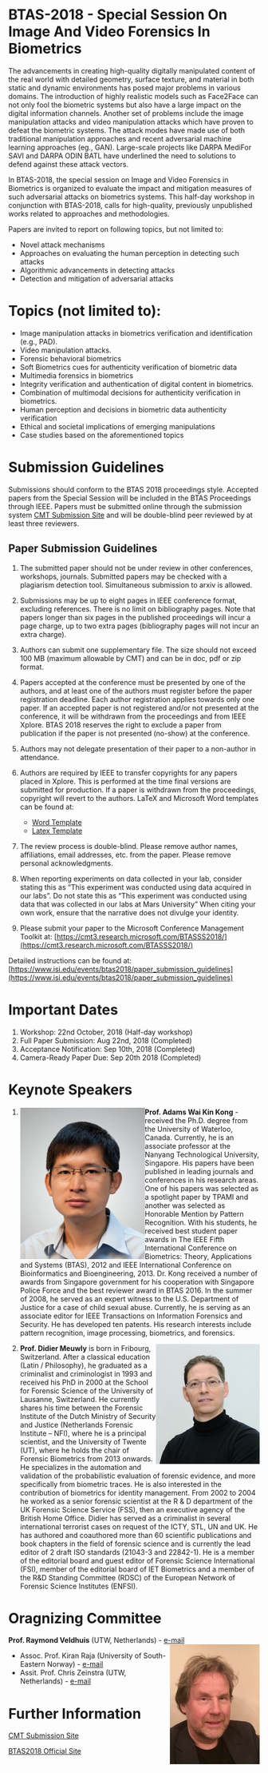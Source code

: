 
# BTAS-2018 - Special Session On Image And Video Forensics In Biometrics

The advancements in creating high-quality digitally manipulated content of the real world with detailed geometry, surface texture, and material in both static and dynamic environments has posed major problems in various domains. The introduction of highly realistic models such as Face2Face can not only fool the biometric systems but also have a large impact on the digital information channels. Another set of problems include the image manipulation attacks and video manipulation attacks which have proven to defeat the biometric systems.  The attack modes have made use of both traditional manipulation approaches and recent adversarial machine learning approaches (eg., GAN). Large-scale projects like DARPA MediFor SAVI and DARPA ODIN BATL have underlined the need to solutions to defend against these attack vectors.

In BTAS-2018, the special session on Image and Video Forensics in Biometrics is organized to evaluate the impact and mitigation measures of such adversarial attacks on biometrics systems. This half-day workshop in conjunction with BTAS-2018, calls for high-quality, previously unpublished works related to approaches and methodologies.

Papers are invited to report on following topics, but not limited to:
*	Novel attack mechanisms
*	Approaches on evaluating the human perception in detecting such attacks
*	Algorithmic advancements in detecting attacks
*	Detection and mitigation of adversarial attacks

# Topics (not limited to):

*	Image manipulation attacks in biometrics verification and identification (e.g., PAD).
*	Video manipulation attacks.
*	Forensic behavioral biometrics
*	Soft Biometrics cues for authenticity verification of biometric data
*	Multimedia forensics in biometrics
*	Integrity verification and authentication of digital content in biometrics.
*	Combination of multimodal decisions for authenticity verification in biometrics.
*	Human perception and decisions in biometric data authenticity verification
*	Ethical and societal implications of emerging manipulations
*	Case studies based on the aforementioned topics


# Submission Guidelines
 
Submissions should conform to the BTAS 2018 proceedings style. Accepted papers from the Special Session will be included in the BTAS Proceedings through IEEE. Papers must be submitted online through the submission system [CMT Submission Site](https://cmt3.research.microsoft.com/BTASSS2018/) and will be double-blind peer reviewed by at least three reviewers.

## Paper Submission Guidelines
 
1. The submitted paper should not be under review in other conferences, workshops, journals. Submitted papers may be checked with a plagiarism detection tool. Simultaneous submission to arxiv is allowed.
 
2. Submissions may be up to eight pages in IEEE conference format, excluding references. There is no limit on bibliography pages. Note that papers longer than six pages in the published proceedings will incur a page charge, up to two extra pages (bibliography pages will not incur an extra charge).
 
3. Authors can submit one supplementary file. The size should not exceed 100 MB (maximum allowable by CMT) and can be in doc, pdf or zip format.
 
4. Papers accepted at the conference must be presented by one of the authors, and at least one of the authors must register before the paper registration deadline. Each author registration applies towards only one paper. If an accepted paper is not registered and/or not presented at the conference, it will be withdrawn from the proceedings and from IEEE Xplore. BTAS 2018 reserves the right to exclude a paper from publication if the paper is not presented (no-show) at the conference.
 
5. Authors may not delegate presentation of their paper to a non-author in attendance.

6. Authors are required by IEEE to transfer copyrights for any papers placed in Xplore. This is performed at the time final versions are submitted for production. If a paper is withdrawn from the proceedings, copyright will revert to the authors.
 LaTeX and Microsoft Word templates can be found at:
   * [Word Template](https://filesender.uninett.no/download.php?token=74232a7c-255d-40c7-8b83-52fd598271bd&files_ids=109965)
   * [Latex Template](https://filesender.uninett.no/download.php?token=555df014-1972-47df-9fd5-25a630d119a8&files_ids=109962)

7. The review process is double-blind. Please remove author names, affiliations, email addresses, etc. from the paper. Please remove personal acknowledgments.
 
8. When reporting experiments on data collected in your lab, consider stating this as “This experiment was conducted using data acquired in our labs”. Do not state this as “This experiment was conducted using data that was collected in our labs at Mars University”
 When citing your own work, ensure that the narrative does not divulge your identity.
 
9. Please submit your paper to the Microsoft Conference Management Toolkit at: [https://cmt3.research.microsoft.com/BTASSS2018/](https://cmt3.research.microsoft.com/BTASSS2018/)

Detailed instructions can be found at: [https://www.isi.edu/events/btas2018/paper_submission_guidelines](https://www.isi.edu/events/btas2018/paper_submission_guidelines)


# Important Dates

1. Workshop: 22nd October, 2018 (Half-day workshop)
2. Full Paper Submission: Aug 22nd, 2018 (Completed)
3. Acceptance Notification: Sep 10th, 2018 (Completed)
4. Camera-Ready Paper Due: Sep 20th 2018 (Completed)


# Keynote Speakers
1. <img align="left" src="adamskong.jpg" alt="Prof. Kong Wai-Kin Adams"/> **Prof. Adams Wai Kin Kong** - received the Ph.D. degree from the University of Waterloo, Canada. Currently, he is an associate professor at the Nanyang Technological University, Singapore. His papers have been published in leading journals and conferences in his research areas. One of his papers was selected as a spotlight paper by TPAMI and another was selected as Honorable Mention by Pattern Recognition. With his students, he received best student paper awards in The IEEE Fifth International Conference on Biometrics: Theory, Applications and Systems (BTAS), 2012 and IEEE International Conference on Bioinformatics and Bioengineering, 2013. Dr. Kong received a number of awards from Singapore government for his cooperation with Singapore Police Force and the best reviewer award in BTAS 2016. In the summer of 2008, he served as an expert witness to the U.S. Department of Justice for a case of child sexual abuse. Currently, he is serving as an associate editor for IEEE Transactions on Information Forensics and Security. He has developed ten patents. His research interests include pattern recognition, image processing, biometrics, and forensics.

2. <img align="right" src="Meuwly.jpg" alt="Prof. Didier Meuwly" /> **Prof. Didier Meuwly** is born in Fribourg, Switzerland. After a classical education (Latin / Philosophy), he graduated as a criminalist and criminologist in 1993 and received his PhD in 2000 at the School for Forensic Science of the University of Lausanne, Switzerland. He currently shares his time between the Forensic Institute of the Dutch Ministry of Security and Justice (Netherlands Forensic Institute – NFI), where he is a principal scientist, and the University of Twente (UT), where he holds the chair of Forensic Biometrics from 2013 onwards. He specializes in the automation and validation of the probabilistic evaluation of forensic evidence, and more specifically from biometric traces. He is also interested in the contribution of biometrics for identity management. From 2002 to 2004 he worked as a senior forensic scientist at the R & D department of the UK Forensic Science Service (FSS), then an executive agency of the British Home Office. Didier has served as a criminalist in several international terrorist cases on request of the ICTY, STL, UN and UK. He has authored and coauthored more than 60 scientific publications and book chapters in the field of forensic science and is currently the lead editor of 2 draft ISO standards (21043-3 and 22842-1). He is a member of the editorial board and guest editor of Forensic Science International (FSI), member of the editorial board of IET Biometrics and a member of the R&D Standing Committee (RDSC) of the European Network of Forensic Science Institutes (ENFSI).

# Oragnizing Committee

**Prof. Raymond Veldhuis** (UTW, Netherlands) - [e-mail](r.n.j.veldhuis@utwente.nl) <img align="right" src="VeldhuisRNJ.jpg" alt="Prof. Raymond Veldhuis" /> 
* Assoc. Prof. Kiran Raja (University of South-Eastern Norway) - [e-mail](kiran.raja@usn.no)
* Assit. Prof. Chris Zeinstra (UTW, Netherlands) - [e-mail](c.g.zeinstra@utwente.nl)

# Further Information
[CMT Submission Site](https://cmt3.research.microsoft.com/BTASSS2018/)

[BTAS2018 Official Site](https://www.isi.edu/events/btas2018/home)
